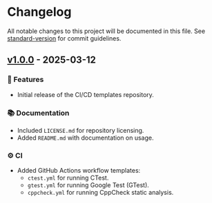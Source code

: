 # Changelog

All notable changes to this project will be documented in this file. See [standard-version](https://github.com/conventional-changelog/standard-version) for commit guidelines.

## [v1.0.0](https://github.com/bbaskovc/cicd/tree/v1.0.0) - 2025-03-12

### 🚀 Features

- Initial release of the CI/CD templates repository.

### 📚 Documentation

- Included `LICENSE.md` for repository licensing.
- Added `README.md` with documentation on usage.

### ⚙️ CI

- Added GitHub Actions workflow templates:
  - `ctest.yml` for running CTest.
  - `gtest.yml` for running Google Test (GTest).
  - `cppcheck.yml` for running CppCheck static analysis.